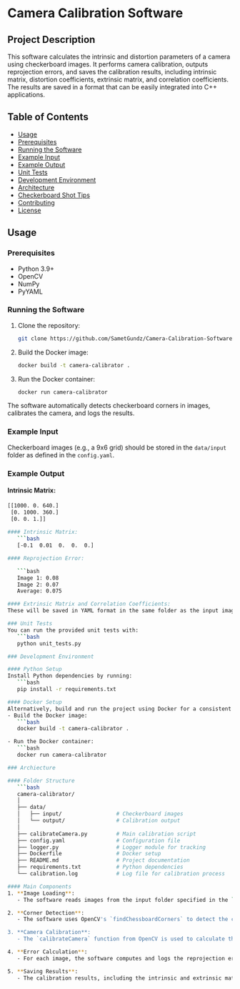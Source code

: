 # Camera Calibration Software

## Project Description

This software calculates the intrinsic and distortion parameters of a camera using checkerboard images. It performs camera calibration, outputs reprojection errors, and saves the calibration results, including intrinsic matrix, distortion coefficients, extrinsic matrix, and correlation coefficients. The results are saved in a format that can be easily integrated into C++ applications.

## Table of Contents
- [Usage](#usage)
- [Prerequisites](#prerequisites)
- [Running the Software](#running-the-software)
- [Example Input](#example-input)
- [Example Output](#example-output)
- [Unit Tests](#unit-tests)
- [Development Environment](#development-environment)
- [Architecture](#architecture)
- [Checkerboard Shot Tips](#checkerboard-shot-tips)
- [Contributing](#contributing)
- [License](#license)

## Usage

### Prerequisites

- Python 3.9+
- OpenCV
- NumPy
- PyYAML

### Running the Software

1. Clone the repository:
   ```bash
   git clone https://github.com/SametGundz/Camera-Calibration-Software.git

2. Build the Docker image:
   ```bash
   docker build -t camera-calibrator .

3. Run the Docker container:
   ```bash
   docker run camera-calibrator

The software automatically detects checkerboard corners in images, calibrates the camera, and logs the results.

### Example Input

Checkerboard images (e.g., a 9x6 grid) should be stored in the `data/input` folder as defined in the `config.yaml`.

### Example Output

#### Intrinsic Matrix:
```bash
[[1000. 0. 640.]
 [0. 1000. 360.]
 [0. 0. 1.]]
 
#### Intrinsic Matrix:
   ```bash
   [-0.1  0.01  0.  0.  0.]

#### Reprojection Error:

   ```bash
   Image 1: 0.08
   Image 2: 0.07
   Average: 0.075

#### Extrinsic Matrix and Correlation Coefficients:
These will be saved in YAML format in the same folder as the input images, with a timestamp in the filename for session identification.

### Unit Tests
You can run the provided unit tests with:
   ```bash
   python unit_tests.py

### Development Environment

#### Python Setup
Install Python dependencies by running:
   ```bash
   pip install -r requirements.txt

#### Docker Setup
Alternatively, build and run the project using Docker for a consistent environment:
- Build the Docker image:
   ```bash
   docker build -t camera-calibrator .

- Run the Docker container:
   ```bash
   docker run camera-calibrator

### Archiecture

#### Folder Structure
   ```bash
   camera-calibrator/
   │
   ├── data/
   │   ├── input/                 # Checkerboard images
   │   └── output/                # Calibration output
   │
   ├── calibrateCamera.py         # Main calibration script
   ├── config.yaml                # Configuration file
   ├── logger.py                  # Logger module for tracking
   ├── Dockerfile                 # Docker setup
   ├── README.md                  # Project documentation
   ├── requirements.txt           # Python dependencies
   └── calibration.log            # Log file for calibration process

#### Main Components
1. **Image Loading**: 
   - The software reads images from the input folder specified in the `config.yaml` file. The folder contains the checkerboard images required for calibration.

2. **Corner Detection**: 
   - The software uses OpenCV's `findChessboardCorners` to detect the corners of the checkerboard pattern. It further refines the detected corners for improved accuracy.

3. **Camera Calibration**: 
   - The `calibrateCamera` function from OpenCV is used to calculate the camera's intrinsic parameters (such as focal length and optical center) and distortion coefficients.

4. **Error Calculation**: 
   - For each image, the software computes and logs the reprojection error, which indicates the accuracy of the calibration by measuring the difference between the projected points and the detected points.

5. **Saving Results**: 
   - The calibration results, including the intrinsic and extrinsic matrices, distortion coefficients, and reprojection errors, are saved in a format that is compatible with C++ applications.



